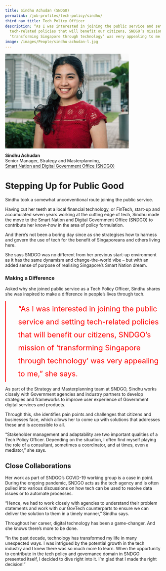 ```yaml
---
title: Sindhu Achudan (SNDGO)
permalink: /job-profiles/tech-policy/sindhu/
third_nav_title: Tech Policy Officer
description: “As I was interested in joining the public service and setting
  tech-related policies that will benefit our citizens, SNDGO‘s mission of
  ‘transforming Singapore through technology’ was very appealing to me.”
image: /images/People/sindhu-achudan-l.jpg
---
```

<img src="/images/People/sindhu-achudan-l.jpg" alt="Sindhu Achudan" style="width:400px;" align="left">
<br clear="left">

**Sindhu Achudan**<br>
Senior Manager, Strategy and Masterplanning,<br>
[Smart Nation and Digital Government Office (SNDGO)](https://www.smartnation.gov.sg/about-smart-nation/sndgg)

# Stepping Up for Public Good

Sindhu took a somewhat unconventional route joining the public service.

Having cut her teeth at a local financial technology, or FinTech, start-up and accumulated seven years working at the cutting edge of tech, Sindhu made the move to the Smart Nation and Digital Government Office (SNDGO) to contribute her know-how in the area of policy formulation.

And there’s not been a boring day since as she strategises how to harness and govern the use of tech for the benefit of Singaporeans and others living here. 

She says SNDGO was no different from her previous start-up environment as it has the same dynamism and change-the-world vibe – but with an added sense of purpose of realising Singapore’s Smart Nation dream. 
	
### Making a Difference

Asked why she joined public service as a Tech Policy Officer, Sindhu shares she was inspired to make a difference in people’s lives through tech. 

<div style="font-size:24px; font-weight: 400; line-height: 1.75; color: #FF0000; padding: 5px 0px 5px 40px; margin-left: 0; border-left: 2px solid red">“As I was interested in joining the public service and setting tech-related policies that will benefit our citizens, SNDGO‘s mission of ‘transforming Singapore through technology’ was very appealing to me,” she says.</div>

As part of the Strategy and Masterplanning team at SNDGO, Sindhu works closely with Government agencies and industry partners to develop strategies and frameworks to improve user experience of Government digital services and products.

Through this, she identifies pain points and challenges that citizens and businesses face, which allows her to come up with solutions that addresses these and is accessible to all. 

“Stakeholder management and adaptability are two important qualities of a Tech Policy Officer. Depending on the situation, I often find myself playing the role of a consultant, sometimes a coordinator, and at times, even a mediator,” she says.

## Close Collaborations

Her work as part of SNDGO’s COVID-19 working group is a case in point. During the ongoing pandemic, SNDGO acts as the tech agency and is often pulled into various discussions on how tech can be used to resolve data issues or to automate processes.

“Hence, we had to work closely with agencies to understand their problem statements and work with our GovTech counterparts to ensure we can deliver the solution to them in a timely manner,” Sindhu says.

Throughout her career, digital technology has been a game-changer. And she knows there’s more to be done.

“In the past decade, technology has transformed my life in many unexpected ways. I was intrigued by the potential growth in the tech industry and I knew there was so much more to learn. When the opportunity to contribute in the tech policy and governance domain in SNDGO presented itself, I decided to dive right into it. I’m glad that I made the right decision!”